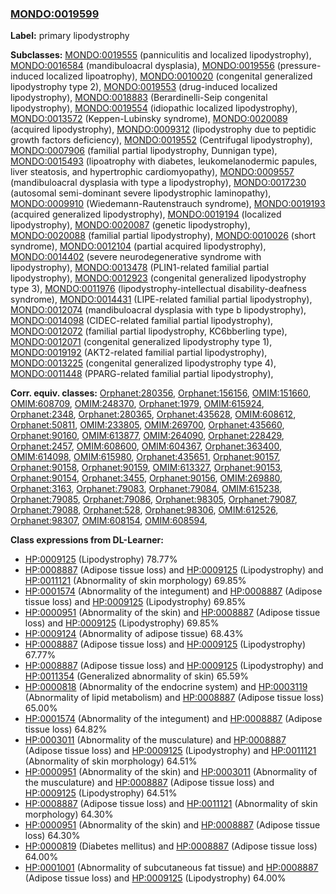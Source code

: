 
### [MONDO:0019599](http://purl.obolibrary.org/obo/MONDO_0019599)
**Label:** primary lipodystrophy

**Subclasses:** [MONDO:0019555](http://purl.obolibrary.org/obo/MONDO_0019555) (panniculitis and localized lipodystrophy), [MONDO:0016584](http://purl.obolibrary.org/obo/MONDO_0016584) (mandibuloacral dysplasia), [MONDO:0019556](http://purl.obolibrary.org/obo/MONDO_0019556) (pressure-induced localized lipoatrophy), [MONDO:0010020](http://purl.obolibrary.org/obo/MONDO_0010020) (congenital generalized lipodystrophy type 2), [MONDO:0019553](http://purl.obolibrary.org/obo/MONDO_0019553) (drug-induced localized lipodystrophy), [MONDO:0018883](http://purl.obolibrary.org/obo/MONDO_0018883) (Berardinelli-Seip congenital lipodystrophy), [MONDO:0019554](http://purl.obolibrary.org/obo/MONDO_0019554) (idiopathic localized lipodystrophy), [MONDO:0013572](http://purl.obolibrary.org/obo/MONDO_0013572) (Keppen-Lubinsky syndrome), [MONDO:0020089](http://purl.obolibrary.org/obo/MONDO_0020089) (acquired lipodystrophy), [MONDO:0009312](http://purl.obolibrary.org/obo/MONDO_0009312) (lipodystrophy due to peptidic growth factors deficiency), [MONDO:0019552](http://purl.obolibrary.org/obo/MONDO_0019552) (Centrifugal lipodystrophy), [MONDO:0007906](http://purl.obolibrary.org/obo/MONDO_0007906) (familial partial lipodystrophy, Dunnigan type), [MONDO:0015493](http://purl.obolibrary.org/obo/MONDO_0015493) (lipoatrophy with diabetes, leukomelanodermic papules, liver steatosis, and hypertrophic cardiomyopathy), [MONDO:0009557](http://purl.obolibrary.org/obo/MONDO_0009557) (mandibuloacral dysplasia with type a lipodystrophy), [MONDO:0017230](http://purl.obolibrary.org/obo/MONDO_0017230) (autosomal semi-dominant severe lipodystrophic laminopathy), [MONDO:0009910](http://purl.obolibrary.org/obo/MONDO_0009910) (Wiedemann-Rautenstrauch syndrome), [MONDO:0019193](http://purl.obolibrary.org/obo/MONDO_0019193) (acquired generalized lipodystrophy), [MONDO:0019194](http://purl.obolibrary.org/obo/MONDO_0019194) (localized lipodystrophy), [MONDO:0020087](http://purl.obolibrary.org/obo/MONDO_0020087) (genetic lipodystrophy), [MONDO:0020088](http://purl.obolibrary.org/obo/MONDO_0020088) (familial partial lipodystrophy), [MONDO:0010026](http://purl.obolibrary.org/obo/MONDO_0010026) (short syndrome), [MONDO:0012104](http://purl.obolibrary.org/obo/MONDO_0012104) (partial acquired lipodystrophy), [MONDO:0014402](http://purl.obolibrary.org/obo/MONDO_0014402) (severe neurodegenerative syndrome with lipodystrophy), [MONDO:0013478](http://purl.obolibrary.org/obo/MONDO_0013478) (PLIN1-related familial partial lipodystrophy), [MONDO:0012923](http://purl.obolibrary.org/obo/MONDO_0012923) (congenital generalized lipodystrophy type 3), [MONDO:0011976](http://purl.obolibrary.org/obo/MONDO_0011976) (lipodystrophy-intellectual disability-deafness syndrome), [MONDO:0014431](http://purl.obolibrary.org/obo/MONDO_0014431) (LIPE-related familial partial lipodystrophy), [MONDO:0012074](http://purl.obolibrary.org/obo/MONDO_0012074) (mandibuloacral dysplasia with type b lipodystrophy), [MONDO:0014098](http://purl.obolibrary.org/obo/MONDO_0014098) (CIDEC-related familial partial lipodystrophy), [MONDO:0012072](http://purl.obolibrary.org/obo/MONDO_0012072) (familial partial lipodystrophy, KC6bberling type), [MONDO:0012071](http://purl.obolibrary.org/obo/MONDO_0012071) (congenital generalized lipodystrophy type 1), [MONDO:0019192](http://purl.obolibrary.org/obo/MONDO_0019192) (AKT2-related familial partial lipodystrophy), [MONDO:0013225](http://purl.obolibrary.org/obo/MONDO_0013225) (congenital generalized lipodystrophy type 4), [MONDO:0011448](http://purl.obolibrary.org/obo/MONDO_0011448) (PPARG-related familial partial lipodystrophy), 

**Corr. equiv. classes:** [Orphanet:280356](http://www.orpha.net/ORDO/Orphanet_280356), [Orphanet:156156](http://www.orpha.net/ORDO/Orphanet_156156), [OMIM:151660](http://purl.obolibrary.org/obo/OMIM_151660), [OMIM:608709](http://purl.obolibrary.org/obo/OMIM_608709), [OMIM:248370](http://purl.obolibrary.org/obo/OMIM_248370), [Orphanet:1979](http://www.orpha.net/ORDO/Orphanet_1979), [OMIM:615924](http://purl.obolibrary.org/obo/OMIM_615924), [Orphanet:2348](http://www.orpha.net/ORDO/Orphanet_2348), [Orphanet:280365](http://www.orpha.net/ORDO/Orphanet_280365), [Orphanet:435628](http://www.orpha.net/ORDO/Orphanet_435628), [OMIM:608612](http://purl.obolibrary.org/obo/OMIM_608612), [Orphanet:50811](http://www.orpha.net/ORDO/Orphanet_50811), [OMIM:233805](http://purl.obolibrary.org/obo/OMIM_233805), [OMIM:269700](http://purl.obolibrary.org/obo/OMIM_269700), [Orphanet:435660](http://www.orpha.net/ORDO/Orphanet_435660), [Orphanet:90160](http://www.orpha.net/ORDO/Orphanet_90160), [OMIM:613877](http://purl.obolibrary.org/obo/OMIM_613877), [OMIM:264090](http://purl.obolibrary.org/obo/OMIM_264090), [Orphanet:228429](http://www.orpha.net/ORDO/Orphanet_228429), [Orphanet:2457](http://www.orpha.net/ORDO/Orphanet_2457), [OMIM:608600](http://purl.obolibrary.org/obo/OMIM_608600), [OMIM:604367](http://purl.obolibrary.org/obo/OMIM_604367), [Orphanet:363400](http://www.orpha.net/ORDO/Orphanet_363400), [OMIM:614098](http://purl.obolibrary.org/obo/OMIM_614098), [OMIM:615980](http://purl.obolibrary.org/obo/OMIM_615980), [Orphanet:435651](http://www.orpha.net/ORDO/Orphanet_435651), [Orphanet:90157](http://www.orpha.net/ORDO/Orphanet_90157), [Orphanet:90158](http://www.orpha.net/ORDO/Orphanet_90158), [Orphanet:90159](http://www.orpha.net/ORDO/Orphanet_90159), [OMIM:613327](http://purl.obolibrary.org/obo/OMIM_613327), [Orphanet:90153](http://www.orpha.net/ORDO/Orphanet_90153), [Orphanet:90154](http://www.orpha.net/ORDO/Orphanet_90154), [Orphanet:3455](http://www.orpha.net/ORDO/Orphanet_3455), [Orphanet:90156](http://www.orpha.net/ORDO/Orphanet_90156), [OMIM:269880](http://purl.obolibrary.org/obo/OMIM_269880), [Orphanet:3163](http://www.orpha.net/ORDO/Orphanet_3163), [Orphanet:79083](http://www.orpha.net/ORDO/Orphanet_79083), [Orphanet:79084](http://www.orpha.net/ORDO/Orphanet_79084), [OMIM:615238](http://purl.obolibrary.org/obo/OMIM_615238), [Orphanet:79085](http://www.orpha.net/ORDO/Orphanet_79085), [Orphanet:79086](http://www.orpha.net/ORDO/Orphanet_79086), [Orphanet:98305](http://www.orpha.net/ORDO/Orphanet_98305), [Orphanet:79087](http://www.orpha.net/ORDO/Orphanet_79087), [Orphanet:79088](http://www.orpha.net/ORDO/Orphanet_79088), [Orphanet:528](http://www.orpha.net/ORDO/Orphanet_528), [Orphanet:98306](http://www.orpha.net/ORDO/Orphanet_98306), [OMIM:612526](http://purl.obolibrary.org/obo/OMIM_612526), [Orphanet:98307](http://www.orpha.net/ORDO/Orphanet_98307), [OMIM:608154](http://purl.obolibrary.org/obo/OMIM_608154), [OMIM:608594](http://purl.obolibrary.org/obo/OMIM_608594), 

**Class expressions from DL-Learner:**

- [HP:0009125](http://purl.obolibrary.org/obo/HP_0009125) (Lipodystrophy) 78.77%
- [HP:0008887](http://purl.obolibrary.org/obo/HP_0008887) (Adipose tissue loss) and [HP:0009125](http://purl.obolibrary.org/obo/HP_0009125) (Lipodystrophy) and [HP:0011121](http://purl.obolibrary.org/obo/HP_0011121) (Abnormality of skin morphology) 69.85%
- [HP:0001574](http://purl.obolibrary.org/obo/HP_0001574) (Abnormality of the integument) and [HP:0008887](http://purl.obolibrary.org/obo/HP_0008887) (Adipose tissue loss) and [HP:0009125](http://purl.obolibrary.org/obo/HP_0009125) (Lipodystrophy) 69.85%
- [HP:0000951](http://purl.obolibrary.org/obo/HP_0000951) (Abnormality of the skin) and [HP:0008887](http://purl.obolibrary.org/obo/HP_0008887) (Adipose tissue loss) and [HP:0009125](http://purl.obolibrary.org/obo/HP_0009125) (Lipodystrophy) 69.85%
- [HP:0009124](http://purl.obolibrary.org/obo/HP_0009124) (Abnormality of adipose tissue) 68.43%
- [HP:0008887](http://purl.obolibrary.org/obo/HP_0008887) (Adipose tissue loss) and [HP:0009125](http://purl.obolibrary.org/obo/HP_0009125) (Lipodystrophy) 67.77%
- [HP:0008887](http://purl.obolibrary.org/obo/HP_0008887) (Adipose tissue loss) and [HP:0009125](http://purl.obolibrary.org/obo/HP_0009125) (Lipodystrophy) and [HP:0011354](http://purl.obolibrary.org/obo/HP_0011354) (Generalized abnormality of skin) 65.59%
- [HP:0000818](http://purl.obolibrary.org/obo/HP_0000818) (Abnormality of the endocrine system) and [HP:0003119](http://purl.obolibrary.org/obo/HP_0003119) (Abnormality of lipid metabolism) and [HP:0008887](http://purl.obolibrary.org/obo/HP_0008887) (Adipose tissue loss) 65.00%
- [HP:0001574](http://purl.obolibrary.org/obo/HP_0001574) (Abnormality of the integument) and [HP:0008887](http://purl.obolibrary.org/obo/HP_0008887) (Adipose tissue loss) 64.82%
- [HP:0003011](http://purl.obolibrary.org/obo/HP_0003011) (Abnormality of the musculature) and [HP:0008887](http://purl.obolibrary.org/obo/HP_0008887) (Adipose tissue loss) and [HP:0009125](http://purl.obolibrary.org/obo/HP_0009125) (Lipodystrophy) and [HP:0011121](http://purl.obolibrary.org/obo/HP_0011121) (Abnormality of skin morphology) 64.51%
- [HP:0000951](http://purl.obolibrary.org/obo/HP_0000951) (Abnormality of the skin) and [HP:0003011](http://purl.obolibrary.org/obo/HP_0003011) (Abnormality of the musculature) and [HP:0008887](http://purl.obolibrary.org/obo/HP_0008887) (Adipose tissue loss) and [HP:0009125](http://purl.obolibrary.org/obo/HP_0009125) (Lipodystrophy) 64.51%
- [HP:0008887](http://purl.obolibrary.org/obo/HP_0008887) (Adipose tissue loss) and [HP:0011121](http://purl.obolibrary.org/obo/HP_0011121) (Abnormality of skin morphology) 64.30%
- [HP:0000951](http://purl.obolibrary.org/obo/HP_0000951) (Abnormality of the skin) and [HP:0008887](http://purl.obolibrary.org/obo/HP_0008887) (Adipose tissue loss) 64.30%
- [HP:0000819](http://purl.obolibrary.org/obo/HP_0000819) (Diabetes mellitus) and [HP:0008887](http://purl.obolibrary.org/obo/HP_0008887) (Adipose tissue loss) 64.00%
- [HP:0001001](http://purl.obolibrary.org/obo/HP_0001001) (Abnormality of subcutaneous fat tissue) and [HP:0008887](http://purl.obolibrary.org/obo/HP_0008887) (Adipose tissue loss) and [HP:0009125](http://purl.obolibrary.org/obo/HP_0009125) (Lipodystrophy) 64.00%



